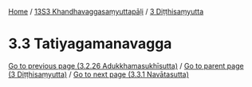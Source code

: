 
[Home](/) / [13S3 Khandhavaggasaṃyuttapāḷi](../../13S3.md) / [3 Diṭṭhisaṃyutta](../3.md)

# 3.3 Tatiyagamanavagga


[Go to previous page (3.2.26 Adukkhamasukhīsutta)](3.2/3.2.26.md) / [Go to parent page (3 Diṭṭhisaṃyutta)](../3.md) / [Go to next page (3.3.1 Navātasutta)](3.3/3.3.1.md)


